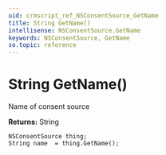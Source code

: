 ```yaml
---
uid: crmscript_ref_NSConsentSource_GetName
title: String GetName()
intellisense: NSConsentSource.GetName
keywords: NSConsentSource, GetName
so.topic: reference
---
```


# String GetName()

Name of consent source

**Returns:** String

```crmscript
NSConsentSource thing;
String name  = thing.GetName();
```

